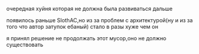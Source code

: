 очередная хуйня которая не должна была развиваться дальше

появилось раньше SlothAC,но из за проблем с архитектурой(ну и из за того что автор затупок ебаный) стало в разы хуже чем он

я принял решение не продолжать этот мусор,оно не должно существовать